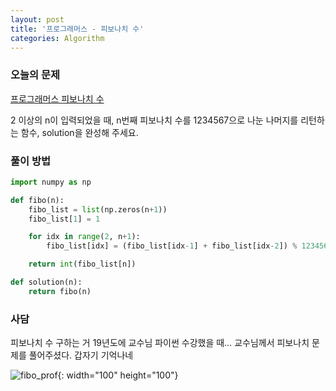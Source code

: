```yaml
---
layout: post
title: '프로그래머스 - 피보나치 수'
categories: Algorithm
---
```


### 오늘의 문제
[프로그래머스 피보나치 수](https://programmers.co.kr/learn/courses/30/lessons/12945)

2 이상의 n이 입력되었을 때, n번째 피보나치 수를 1234567으로 나눈 나머지를 리턴하는 함수, solution을 완성해 주세요.


### 풀이 방법

```python
import numpy as np

def fibo(n):
    fibo_list = list(np.zeros(n+1))
    fibo_list[1] = 1

    for idx in range(2, n+1):
        fibo_list[idx] = (fibo_list[idx-1] + fibo_list[idx-2]) % 1234567

    return int(fibo_list[n])

def solution(n):
    return fibo(n)
```



### 사담
피보나치 수 구하는 거 19년도에 교수님 파이썬 수강했을 때… 교수님께서  피보나치 문제를 풀어주셨다. 갑자기 기억나네

![fibo_prof](../../images/fibo_prof.jpg){: width="100" height="100"}


